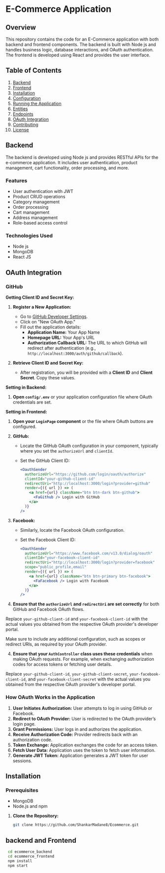 # E-Commerce Application

## Overview

This repository contains the code for an E-Commerce application with both backend and frontend components. The backend is built with Node js and handles business logic, database interactions, and OAuth authentication. The frontend is developed using React and provides the user interface.


## Table of Contents
1. [Backend](#backend)
2. [Frontend](#frontend)
3. [Installation](#installation)
4. [Configuration](#configuration)
5. [Running the Application](#running-the-application)
6. [Entities](#entities)
7. [Endpoints](#endpoints)
8. [OAuth Integration](#oauth-integration)
9. [Contributing](#contributing)
10. [License](#license)

## Backend

The backend is developed using Node js and provides RESTful APIs for the e-commerce application. It includes user authentication, product management, cart functionality, order processing, and more.

### Features
- User authentication with JWT
- Product CRUD operations
- Category management
- Order processing
- Cart management
- Address management
- Role-based access control

### Technologies Used
- Node js
- MongoDB
- React JS



## OAuth Integration

### GitHub
**Getting Client ID and Secret Key:**

1. **Register a New Application:**
   - Go to [GitHub Developer Settings](https://github.com/settings/developers).
   - Click on "New OAuth App."
   - Fill out the application details:
     - **Application Name:** Your App Name
     - **Homepage URL:** Your App's URL
     - **Authorization Callback URL:** The URL to which GitHub will redirect after authentication (e.g., `http://localhost:3000/auth/github/callback`).

2. **Retrieve Client ID and Secret Key:**
   - After registration, you will be provided with a **Client ID** and **Client Secret**. Copy these values.



 **Setting in Backend:**

1. **Open `config/.env`** or your application configuration file where OAuth credentials are set.



**Setting in Frontend:**

1. **Open your `LoginPage` component** or the file where OAuth buttons are configured.

2. **GitHub:**
   - Locate the GitHub OAuth configuration in your component, typically where you set the `authorizeUrl` and `clientId`.
   - Set the GitHub Client ID:

     ```jsx
     <OauthSender
       authorizeUrl="https://github.com/login/oauth/authorize"
       clientId="your-github-client-id"
       redirectUri="http://localhost:3000/login?provider=github"
       render={({ url }) => (
         <a href={url} className="btn btn-dark btn-github">
           <FaGithub /> Login with GitHub
         </a>
       )}
     />
     ```

3. **Facebook:**
   - Similarly, locate the Facebook OAuth configuration.
   - Set the Facebook Client ID:

     ```jsx
     <OauthSender
       authorizeUrl="https://www.facebook.com/v13.0/dialog/oauth"
       clientId="your-facebook-client-id"
       redirectUri="http://localhost:3000/login?provider=facebook"
       scope="public_profile,email"
       render={({ url }) => (
         <a href={url} className="btn btn-primary btn-facebook">
           <FaFacebook /> Login with Facebook
         </a>
       )}
     />
     ```

4. **Ensure that the `authorizeUrl` and `redirectUri` are set correctly** for both GitHub and Facebook OAuth flows.

Replace `your-github-client-id` and `your-facebook-client-id` with the actual values you obtained from the respective OAuth provider's developer portal.

Make sure to include any additional configuration, such as scopes or redirect URIs, as required by your OAuth provider.


4. **Ensure that your `AuthController` class uses these credentials** when making OAuth requests. For example, when exchanging authorization codes for access tokens or fetching user details.

Replace `your-github-client-id`, `your-github-client-secret`, `your-facebook-client-id`, and `your-facebook-client-secret` with the actual values you obtained from the respective OAuth provider's developer portal.


### How OAuth Works in the Application
1. **User Initiates Authorization:** User attempts to log in using GitHub or Facebook.
2. **Redirect to OAuth Provider:** User is redirected to the OAuth provider’s login page.
3. **Grant Permissions:** User logs in and authorizes the application.
4. **Receive Authorization Code:** Provider redirects back with an authorization code.
5. **Token Exchange:** Application exchanges the code for an access token.
6. **Fetch User Data:** Application uses the token to fetch user information.
7. **Generate JWT Token:** Application generates a JWT token for user sessions.

## Installation

### Prerequisites
- MongoDB
- Node.js and npm



1. **Clone the Repository:**
   ```bash
   git clone https://github.com/ShankarMadane8/Ecommerce.git
  ## backend and Frontend
  ```bash
   cd ecommerce_backend   
   cd ecommerce_frontend
   npm install
   npm start
